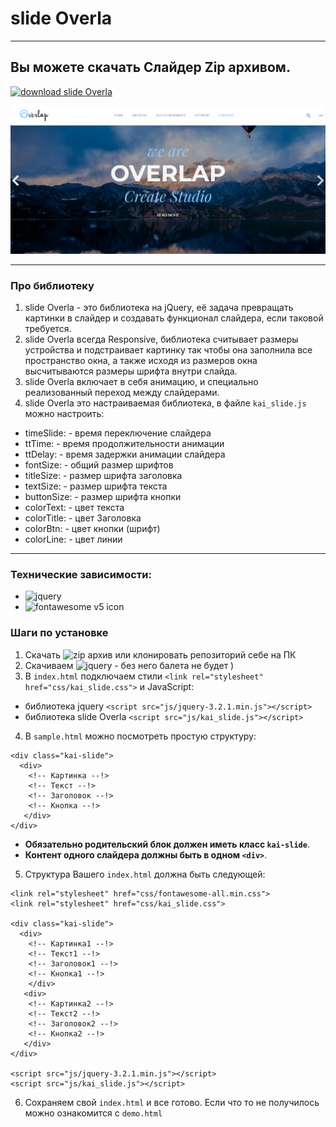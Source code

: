 # slide Overla
***
## Вы можете скачать Слайдер Zip архивом.
[![download slide Overla](https://2.bp.blogspot.com/-DZsnyc5ZXFg/WHAOLC8TN1I/AAAAAAAAPpY/S9tsBt_aVG8bViIrux9EDoAM0q-mREjWACLcB/s200/075947cd7ad84c38a558070e233808b5.jpg.gif)](https://github.com/AndreiKaragayr/slide_Overla.git)

![preview slide](/preview.png "One slide")
***
### Про библиотеку
1. slide Overla - это библиотека на jQuery, её задача превращать картинки в слайдер и создавать функционал слайдера, если таковой требуется.
2. slide Overla всегда Responsive, библиотека считывает размеры устройства и подстраивает картинку так чтобы она заполнила все пространство окна, а также исходя из размеров окна высчитываются размеры шрифта внутри слайда.
3. slide Overla включает в себя анимацию, и специально реализованный переход между слайдерами.
4. slide Overla это настраиваемая библиотека, в файле  `kai_slide.js` можно настроить:
  + timeSlide:  -  время переключение слайдера
  + ttTime:  - время продолжительности анимации
  + ttDelay:   - время задержки анимации слайдера
  + fontSize:  - общий размер шрифтов
  + titleSize:  - размер шрифта заголовка
  + textSize:  -  размер шрифта текста
  + buttonSize:  - размер шрифта кнопки
  + colorText:  - цвет текста
  + colorTitle:  - цвет Заголовка
  + colorBtn:  - цвет кнопки (шрифт)
  + colorLine:  - цвет линии

***
### Технические зависимости:
  + ![jquery](https://jquery.com/)
  + ![fontawesome v5 icon](https://fontawesome.com/)

### Шаги по установке
1. Скачать ![zip архив](https://github.com/AndreiKaragayr/slide_Overla.git) или клонировать  репозиторий себе на ПК
2. Скачиваем ![jquery](https://jquery.com/) - без него балета не будет )
3. В `index.html` подключаем стили `<link rel="stylesheet" href="css/kai_slide.css">` и JavaScript:
  + библиотека jquery `<script src="js/jquery-3.2.1.min.js"></script>`
  + библиотека slide Overla `<script src="js/kai_slide.js"></script>`
4. В `sample.html` можно посмотреть простую структуру:
```
<div class="kai-slide">
  <div>
    <!-- Картинка --!>
    <!-- Текст --!>
    <!-- Заголовок --!>
    <!-- Кнопка --!>
   </div>
</div>
```
 + **Обязательно родительский блок должен иметь класс `kai-slide`**.
 + **Контент одного слайдера должны быть в одном `<div>`**.
5. Структура Вашего `index.html` должна быть следующей:

```
<link rel="stylesheet" href="css/fontawesome-all.min.css">
<link rel="stylesheet" href="css/kai_slide.css">

<div class="kai-slide">
  <div>
    <!-- Картинка1 --!>
    <!-- Текст1 --!>
    <!-- Заголовок1 --!>
    <!-- Кнопка1 --!>
    </div>
   <div>
    <!-- Картинка2 --!>
    <!-- Текст2 --!>
    <!-- Заголовок2 --!>
    <!-- Кнопка2 --!>
   </div>
</div>

<script src="js/jquery-3.2.1.min.js"></script>
<script src="js/kai_slide.js"></script>
```
6. Сохраняем свой `index.html` и все готово. Если что то не получилось можно ознакомится с `demo.html`
